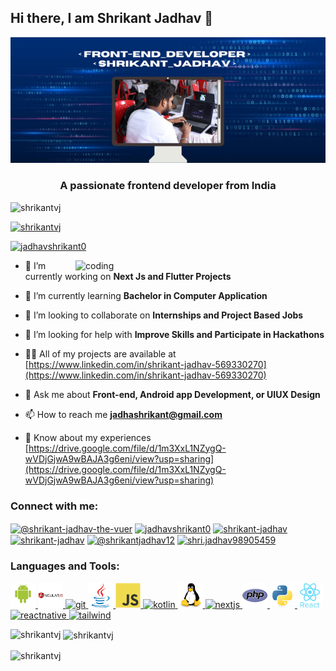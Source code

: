 ## Hi there, I am Shrikant Jadhav 👋
![logo](https://github.com/shrikantVJ/shrikantVJ/blob/main/Shrikant_Jadhav%20some_code.png)

<h3 align="center">A passionate frontend developer from India</h3>

<p align="left"> <img src="https://komarev.com/ghpvc/?username=shrikantvj&label=Profile%20views&color=0e75b6&style=flat" alt="shrikantvj" /> </p>

<p align="left"> <a href="https://github.com/ryo-ma/github-profile-trophy"><img src="https://github-profile-trophy.vercel.app/?username=shrikantvj" alt="shrikantvj" /></a> </p>

<p align="left"> <a href="https://twitter.com/jadhavshrikant0" target="blank"><img src="https://img.shields.io/twitter/follow/jadhavshrikant0?logo=twitter&style=for-the-badge" alt="jadhavshrikant0" /></a> </p>

<img align="right" alt="coding" width="400" src="https://camo.githubusercontent.com/2366b34bb903c09617990fb5fff4622f3e941349e846ddb7e73df872a9d21233/68747470733a2f2f63646e2e6472696262626c652e636f6d2f75736572732f3733303730332f73637265656e73686f74732f363538313234332f6176656e746f2e676966">

- 🔭 I’m currently working on **Next Js and Flutter Projects**

- 🌱 I’m currently learning **Bachelor in Computer Application**

- 👯 I’m looking to collaborate on **Internships and Project Based Jobs**

- 🤝 I’m looking for help with **Improve Skills and Participate in Hackathons**

- 👨‍💻 All of my projects are available at [https://www.linkedin.com/in/shrikant-jadhav-569330270](https://www.linkedin.com/in/shrikant-jadhav-569330270)

- 💬 Ask me about **Front-end, Android app Development, or UIUX Design**

- 📫 How to reach me **jadhashrikant@gmail.com**

- 📄 Know about my experiences [https://drive.google.com/file/d/1m3XxL1NZygQ-wVDjGjwA9wBAJA3g6eni/view?usp=sharing](https://drive.google.com/file/d/1m3XxL1NZygQ-wVDjGjwA9wBAJA3g6eni/view?usp=sharing)

<h3 align="left">Connect with me:</h3>
<p align="left">
<a href="https://codepen.io/@shrikant-jadhav-the-vuer" target="blank"><img align="center" src="https://raw.githubusercontent.com/rahuldkjain/github-profile-readme-generator/master/src/images/icons/Social/codepen.svg" alt="@shrikant-jadhav-the-vuer" height="30" width="40" /></a>
<a href="https://twitter.com/jadhavshrikant0" target="blank"><img align="center" src="https://raw.githubusercontent.com/rahuldkjain/github-profile-readme-generator/master/src/images/icons/Social/twitter.svg" alt="jadhavshrikant0" height="30" width="40" /></a>
<a href="https://linkedin.com/in/shrikant-jadhav" target="blank"><img align="center" src="https://raw.githubusercontent.com/rahuldkjain/github-profile-readme-generator/master/src/images/icons/Social/linked-in-alt.svg" alt="shrikant-jadhav" height="30" width="40" /></a>
<a href="https://fb.com/shrikant-jadhav" target="blank"><img align="center" src="https://raw.githubusercontent.com/rahuldkjain/github-profile-readme-generator/master/src/images/icons/Social/facebook.svg" alt="shrikant-jadhav" height="30" width="40" /></a>
<a href="https://instagram.com/@shrikantjadhav12" target="blank"><img align="center" src="https://raw.githubusercontent.com/rahuldkjain/github-profile-readme-generator/master/src/images/icons/Social/instagram.svg" alt="@shrikantjadhav12" height="30" width="40" /></a>
<a href="https://discord.gg/shri.jadhav98905459" target="blank"><img align="center" src="https://raw.githubusercontent.com/rahuldkjain/github-profile-readme-generator/master/src/images/icons/Social/discord.svg" alt="shri.jadhav98905459" height="30" width="40" /></a>
</p>

<h3 align="left">Languages and Tools:</h3>
<p align="left"> <a href="https://developer.android.com" target="_blank" rel="noreferrer"> <img src="https://raw.githubusercontent.com/devicons/devicon/master/icons/android/android-original-wordmark.svg" alt="android" width="40" height="40"/> </a> <a href="https://angular.io" target="_blank" rel="noreferrer"> <img src="https://raw.githubusercontent.com/devicons/devicon/master/icons/angularjs/angularjs-original-wordmark.svg" alt="angularjs" width="40" height="40"/> </a> <a href="https://git-scm.com/" target="_blank" rel="noreferrer"> <img src="https://www.vectorlogo.zone/logos/git-scm/git-scm-icon.svg" alt="git" width="40" height="40"/> </a> <a href="https://www.java.com" target="_blank" rel="noreferrer"> <img src="https://raw.githubusercontent.com/devicons/devicon/master/icons/java/java-original.svg" alt="java" width="40" height="40"/> </a> <a href="https://developer.mozilla.org/en-US/docs/Web/JavaScript" target="_blank" rel="noreferrer"> <img src="https://raw.githubusercontent.com/devicons/devicon/master/icons/javascript/javascript-original.svg" alt="javascript" width="40" height="40"/> </a> <a href="https://kotlinlang.org" target="_blank" rel="noreferrer"> <img src="https://www.vectorlogo.zone/logos/kotlinlang/kotlinlang-icon.svg" alt="kotlin" width="40" height="40"/> </a> <a href="https://www.linux.org/" target="_blank" rel="noreferrer"> <img src="https://raw.githubusercontent.com/devicons/devicon/master/icons/linux/linux-original.svg" alt="linux" width="40" height="40"/> </a> <a href="https://nextjs.org/" target="_blank" rel="noreferrer"> <img src="https://cdn.worldvectorlogo.com/logos/nextjs-2.svg" alt="nextjs" width="40" height="40"/> </a> <a href="https://www.php.net" target="_blank" rel="noreferrer"> <img src="https://raw.githubusercontent.com/devicons/devicon/master/icons/php/php-original.svg" alt="php" width="40" height="40"/> </a> <a href="https://www.python.org" target="_blank" rel="noreferrer"> <img src="https://raw.githubusercontent.com/devicons/devicon/master/icons/python/python-original.svg" alt="python" width="40" height="40"/> </a> <a href="https://reactjs.org/" target="_blank" rel="noreferrer"> <img src="https://raw.githubusercontent.com/devicons/devicon/master/icons/react/react-original-wordmark.svg" alt="react" width="40" height="40"/> </a> <a href="https://reactnative.dev/" target="_blank" rel="noreferrer"> <img src="https://reactnative.dev/img/header_logo.svg" alt="reactnative" width="40" height="40"/> </a> <a href="https://tailwindcss.com/" target="_blank" rel="noreferrer"> <img src="https://www.vectorlogo.zone/logos/tailwindcss/tailwindcss-icon.svg" alt="tailwind" width="40" height="40"/> </a> </p>

<p><img align="left" src="https://github-readme-stats.vercel.app/api/top-langs?username=shrikantvj&show_icons=true&locale=en&layout=compact" alt="shrikantvj" /></p>

<p>&nbsp;<img align="center" src="https://github-readme-stats.vercel.app/api?username=shrikantvj&show_icons=true&locale=en" alt="shrikantvj" /></p>

<p><img align="center" src="https://github-readme-streak-stats.herokuapp.com/?user=shrikantvj&" alt="shrikantvj" /></p>

